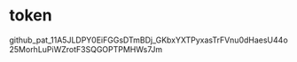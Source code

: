 # token

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

